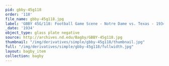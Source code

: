 ```yaml
---
pid: gbby-45g118
order: '118'
file_name: gbby-45g118.jpg
label: 'GBBY 45G/118: Football Game Scene - Notre Dame vs. Texas - 1934'
_date: '1934'
object_type: glass plate negative
source: http://archives.nd.edu/Bagby/GBBY-45g118.jpg
thumbnail: "/img/derivatives/simple/gbby-45g118/thumbnail.jpg"
full: "/img/derivatives/simple/gbby-45g118/fullwidth.jpg"
layout: bagby_item
collection: bagby
---
```

